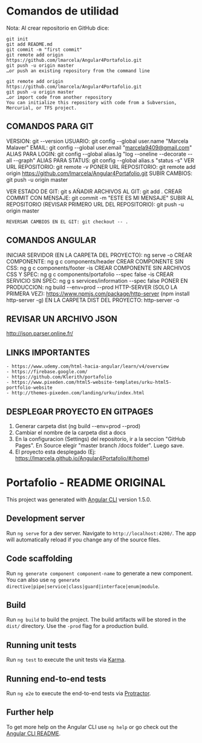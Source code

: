 # Comandos de utilidad

Nota: Al crear repositorio en GitHub dice:  

    git init
	git add README.md
	git commit -m "first commit"
	git remote add origin https://github.com/lmarcela/Angular4Portafolio.git
	git push -u origin master
	…or push an existing repository from the command line

	git remote add origin https://github.com/lmarcela/Angular4Portafolio.git
	git push -u origin master
	…or import code from another repository
	You can initialize this repository with code from a Subversion, Mercurial, or TFS project.

## COMANDOS PARA GIT

   VERSION: git --version
   USUARIO: git config --global user.name "Marcela Malaver"
   EMAIL: git config --global user.email "marcela9409@gmail.com"
   ALIAS PARA LOGIN: git config --global alias.lg "log --oneline --decorate --all --graph"
   ALIAS PARA STATUS: git config --global alias.s "status -s"
   VER URL REPOSITORIO: git remote -v
   PONER URL REPOSITORIO: git remote add origin https://github.com/lmarcela/Angular4Portafolio.git
   SUBIR CAMBIOS: git push -u origin master

   VER ESTADO DE GIT: git s
   AÑADIR ARCHIVOS AL GIT: git add .
   CREAR COMMIT CON MENSAJE: git commit -m "ESTE ES MI MENSAJE"
   SUBIR AL REPOSITORIO (REVISAR PRIMERO URL DEL REPOSITORIO): git push -u origin master

	REVERSAR CAMBIOS EN EL GIT: git checkout -- .

## COMANDOS ANGULAR

   INICIAR SERVIDOR (EN LA CARPETA DEL PROYECTO): ng serve -o
   CREAR COMPONENTE: ng g c components/header
   CREAR COMPONENTE SIN CSS: ng g c components/footer -is
   CREAR COMPONENTE SIN ARCHIVOS CSS Y SPEC: ng g c components/portafolio --spec false -is
   CREAR SERVICIO SIN SPEC: ng g s services/information --spec false 
   PONER EN PRODUCCION: ng build --env=prod --prod
   HTTP-SERVER (SOLO LA PRIMERA VEZ): https://www.npmjs.com/package/http-server (npm install http-server -g)
   EN LA CARPETA DIST DEL PROYECTO: http-server -o 

## REVISAR UN ARCHIVO JSON
http://json.parser.online.fr/

## LINKS IMPORTANTES
    - https://www.udemy.com/html-hacia-angular/learn/v4/overview
	- https://firebase.google.com/
	- https://github.com/Klerith/portafolio
	- https://www.pixeden.com/html5-website-templates/urku-html5-portfolio-website
	- http://themes-pixeden.com/landing/urku/index.html

## DESPLEGAR PROYECTO EN GITPAGES
1. Generar carpeta dist (ng build --env=prod --prod)
2. Cambiar el nombre de la carpeta dist a docs
3. En la configuracion (Settings) del repositorio, ir a la seccion "GitHub Pages". En Source elegir "master branch /docs folder". Luego save.
4. El proyecto esta desplegado (Ej: https://lmarcela.github.io/Angular4Portafolio/#/home)


# Portafolio - README ORIGINAL

This project was generated with [Angular CLI](https://github.com/angular/angular-cli) version 1.5.0.

## Development server

Run `ng serve` for a dev server. Navigate to `http://localhost:4200/`. The app will automatically reload if you change any of the source files.

## Code scaffolding

Run `ng generate component component-name` to generate a new component. You can also use `ng generate directive|pipe|service|class|guard|interface|enum|module`.

## Build

Run `ng build` to build the project. The build artifacts will be stored in the `dist/` directory. Use the `-prod` flag for a production build.

## Running unit tests

Run `ng test` to execute the unit tests via [Karma](https://karma-runner.github.io).

## Running end-to-end tests

Run `ng e2e` to execute the end-to-end tests via [Protractor](http://www.protractortest.org/).

## Further help

To get more help on the Angular CLI use `ng help` or go check out the [Angular CLI README](https://github.com/angular/angular-cli/blob/master/README.md).
